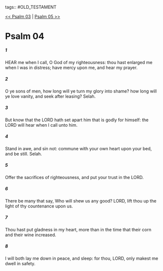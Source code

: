 tags:: #OLD_TESTAMENT

[<< Psalm 03](OLD_TESTAMENT/19_Psalms/Psalm_03.md) | [Psalm 05 >>](OLD_TESTAMENT/19_Psalms/Psalm_05.md)

# Psalm 04

##### 1

HEAR me when I call, O God of my righteousness: thou hast enlarged me when I was in distress; have mercy upon me, and hear my prayer.

##### 2

O ye sons of men, how long will ye turn my glory into shame? how long will ye love vanity, and seek after leasing? Selah.

##### 3

But know that the LORD hath set apart him that is godly for himself: the LORD will hear when I call unto him.

##### 4

Stand in awe, and sin not: commune with your own heart upon your bed, and be still. Selah.

##### 5

Offer the sacrifices of righteousness, and put your trust in the LORD.

##### 6

There be many that say, Who will shew us any good? LORD, lift thou up the light of thy countenance upon us.

##### 7

Thou hast put gladness in my heart, more than in the time that their corn and their wine increased.

##### 8

I will both lay me down in peace, and sleep: for thou, LORD, only makest me dwell in safety.

